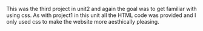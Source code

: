 This was the third project in unit2 and again the goal was to get 
familiar with using css. 
As with project1 in this unit all the HTML code was provided and I only 
used css to make the website more aesthically pleasing.
